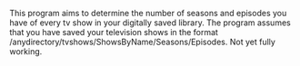 This program aims to determine the number of seasons and episodes you have of every tv show in your digitally saved library.  The program assumes that you have saved your television shows in the format /anydirectory/tvshows/ShowsByName/Seasons/Episodes.  Not yet fully working.